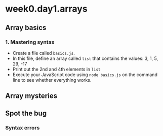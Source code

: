 # week0.day1.arrays

## Array basics

### 1. Mastering syntax
- Create a file called `basics.js`. 
- In this file, define an array called `list` that contains the values: 3, 1, 5, 29, -17
- Print out the 2nd and 4th elements in `list`
- Execute your JavaScript code using `node basics.js` on the command line to see whether everything works.




## Array mysteries

### 


## Spot the bug

### Syntax errors
